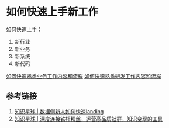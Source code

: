 # 如何快速上手新工作

如何快速上手：
1. 新行业
2. 新业务
3. 新系统
4. 新代码

[如何快速熟悉业务工作内容和流程](work/methodology/如何快速熟悉业务工作内容和流程.md)
[如何快速熟悉研发工作内容和流程](work/methodology/如何快速熟悉研发工作内容和流程.md)

## 参考链接

1. [知识星球 | 数据侧新人如何快速landing](https://wx.zsxq.com/dweb2/index/topic_detail/2855218455452811)
2. [知识星球 | 深度连接铁杆粉丝，运营高品质社群，知识变现的工具](https://articles.zsxq.com/id_qnx9073lv9mt.html)